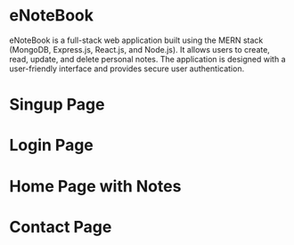 # eNoteBook

eNoteBook is a full-stack web application built using the MERN stack (MongoDB, Express.js, React.js, and Node.js). It allows users to create, read, update, and delete personal notes. The application is designed with a user-friendly interface and provides secure user authentication.

# Singup Page 

# Login Page 

# Home Page with Notes 

# Contact Page 

